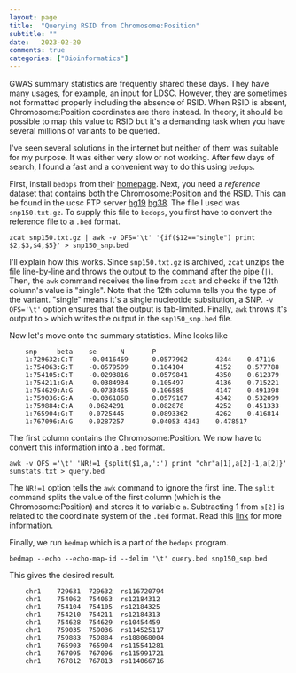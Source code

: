 ```yaml
---
layout: page
title:  "Querying RSID from Chromosome:Position"
subtitle: ""
date:	2023-02-20
comments: true
categories: ["Bioinformatics"]
---
```


GWAS summary statistics are frequently shared these days.
They have many usages, for example, an input for LDSC.
However, they are sometimes not formatted properly including the absence of RSID.
When RSID is absent, Chromosome:Position coordinates are there instead.
In theory, it should be possible to map this value to RSID but it's a demanding task when you have several millions of variants to be queried.

I've seen several solutions in the internet but neither of them was suitable for my purpose.
It was either very slow or not working.
After few days of search, I found a fast and a convenient way to do this using `bedops`.

First, install `bedops` from their [homepage](https://bedops.readthedocs.io/en/latest/).
Next, you need a _reference_ dataset that contains both the Chromosome:Position and the RSID.
This can be found in the ucsc FTP server [hg19](http://hgdownload.soe.ucsc.edu/goldenPath/hg19/database/) [hg38](https://hgdownload.soe.ucsc.edu/goldenPath/hg38/database/).
The file I used was `snp150.txt.gz`.
To supply this file to `bedops`, you first have to convert the reference file to a `.bed` format.
```
zcat snp150.txt.gz | awk -v OFS='\t' '{if($12=="single") print $2,$3,$4,$5}' > snp150_snp.bed 
```
I'll explain how this works.
Since `snp150.txt.gz` is archived, `zcat` unzips the file line-by-line and throws the output to the command after the pipe (`|`).
Then, the `awk` command receives the line from `zcat` and checks if the 12th column's value is "single".
Note that the 12th column tells you the type of the variant.
"single" means it's a single nucleotide subsitution, a SNP.
`-v OFS='\t'` option ensures that the output is tab-limited.
Finally, `awk` throws it's output to `>` which writes the output in the `snp150_snp.bed` file.

Now let's move onto the summary statistics.
Mine looks like
```
	snp     beta    se      N       P
	1:729632:C:T    -0.0416469      0.0577902       4344    0.47116
	1:754063:G:T    -0.0579509      0.104104        4152    0.577788
	1:754105:C:T    -0.0293816      0.0579841       4350    0.612379
	1:754211:G:A    -0.0384934      0.105497        4136    0.715221
	1:754629:A:G    -0.0733465      0.106585        4147    0.491398
	1:759036:G:A    -0.0361858      0.0579107       4342    0.532099
	1:759884:C:A    0.0624291       0.082878        4252    0.451333
	1:765904:G:T    0.0725445       0.0893362       4262    0.416814
	1:767096:A:G    0.0287257       0.04053 4343    0.478517
```
The first column contains the Chromosome:Position.
We now have to convert this information into a `.bed` format.
```
awk -v OFS ='\t' 'NR!=1 {split($1,a,':') print "chr"a[1],a[2]-1,a[2]}' sumstats.txt > query.bed
```
The `NR!=1` option tells the `awk` command to ignore the first line.
The `split` command splits the value of the first column (which is the Chromosome:Position) and stores it to variable `a`.
Subtracting 1 from `a[2]` is related to the coordinate system of the `.bed` format.
Read this [link](https://www.biostars.org/p/84686/) for more information.

Finally, we run `bedmap` which is a part of the `bedops` program.
```
bedmap --echo --echo-map-id --delim '\t' query.bed snp150_snp.bed
```
This gives the desired result.
```
	chr1    729631  729632  rs116720794
	chr1    754062  754063  rs12184312
	chr1    754104  754105  rs12184325
	chr1    754210  754211  rs12184313
	chr1    754628  754629  rs10454459
	chr1    759035  759036  rs114525117
	chr1    759883  759884  rs188068004
	chr1    765903  765904  rs115541281
	chr1    767095  767096  rs115991721
	chr1    767812  767813  rs114066716
```











